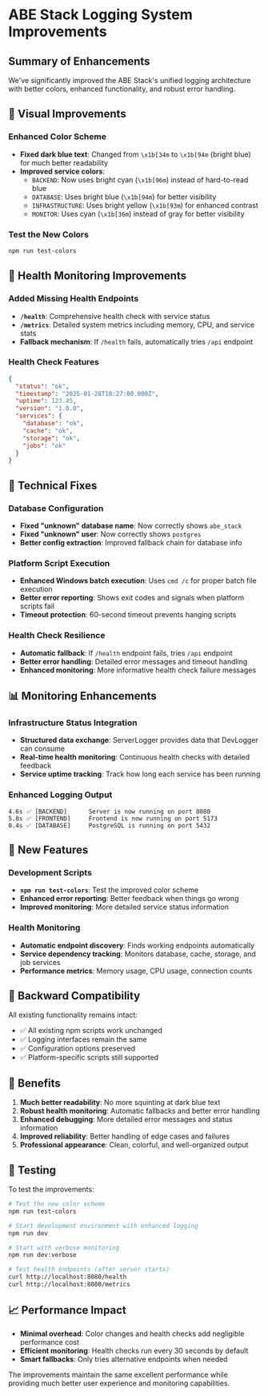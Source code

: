 # ABE Stack Logging System Improvements

## Summary of Enhancements

We've significantly improved the ABE Stack's unified logging architecture with better colors, enhanced functionality, and robust error handling.

## 🎨 Visual Improvements

### Enhanced Color Scheme

- **Fixed dark blue text**: Changed from `\x1b[34m` to `\x1b[94m` (bright blue) for much better readability
- **Improved service colors**:
  - `BACKEND`: Now uses bright cyan (`\x1b[96m`) instead of hard-to-read blue
  - `DATABASE`: Uses bright blue (`\x1b[94m`) for better visibility
  - `INFRASTRUCTURE`: Uses bright yellow (`\x1b[93m`) for enhanced contrast
  - `MONITOR`: Uses cyan (`\x1b[36m`) instead of gray for better visibility

### Test the New Colors

```bash
npm run test-colors
```

## 🏥 Health Monitoring Improvements

### Added Missing Health Endpoints

- **`/health`**: Comprehensive health check with service status
- **`/metrics`**: Detailed system metrics including memory, CPU, and service stats
- **Fallback mechanism**: If `/health` fails, automatically tries `/api` endpoint

### Health Check Features

```json
{
  "status": "ok",
  "timestamp": "2025-01-28T10:27:00.000Z",
  "uptime": 123.45,
  "version": "1.0.0",
  "services": {
    "database": "ok",
    "cache": "ok",
    "storage": "ok",
    "jobs": "ok"
  }
}
```

## 🔧 Technical Fixes

### Database Configuration

- **Fixed "unknown" database name**: Now correctly shows `abe_stack`
- **Fixed "unknown" user**: Now correctly shows `postgres`
- **Better config extraction**: Improved fallback chain for database info

### Platform Script Execution

- **Enhanced Windows batch execution**: Uses `cmd /c` for proper batch file execution
- **Better error reporting**: Shows exit codes and signals when platform scripts fail
- **Timeout protection**: 60-second timeout prevents hanging scripts

### Health Check Resilience

- **Automatic fallback**: If `/health` endpoint fails, tries `/api` endpoint
- **Better error handling**: Detailed error messages and timeout handling
- **Enhanced monitoring**: More informative health check failure messages

## 📊 Monitoring Enhancements

### Infrastructure Status Integration

- **Structured data exchange**: ServerLogger provides data that DevLogger can consume
- **Real-time health monitoring**: Continuous health checks with detailed feedback
- **Service uptime tracking**: Track how long each service has been running

### Enhanced Logging Output

```
4.6s ✅ [BACKEND]      Server is now running on port 8080
5.8s ✅ [FRONTEND]     Frontend is now running on port 5173
0.4s ✅ [DATABASE]     PostgreSQL is running on port 5432
```

## 🚀 New Features

### Development Scripts

- **`npm run test-colors`**: Test the improved color scheme
- **Enhanced error reporting**: Better feedback when things go wrong
- **Improved monitoring**: More detailed service status information

### Health Monitoring

- **Automatic endpoint discovery**: Finds working endpoints automatically
- **Service dependency tracking**: Monitors database, cache, storage, and job services
- **Performance metrics**: Memory usage, CPU usage, connection counts

## 🔄 Backward Compatibility

All existing functionality remains intact:

- ✅ All existing npm scripts work unchanged
- ✅ Logging interfaces remain the same
- ✅ Configuration options preserved
- ✅ Platform-specific scripts still supported

## 🎯 Benefits

1. **Much better readability**: No more squinting at dark blue text
2. **Robust health monitoring**: Automatic fallbacks and better error handling
3. **Enhanced debugging**: More detailed error messages and status information
4. **Improved reliability**: Better handling of edge cases and failures
5. **Professional appearance**: Clean, colorful, and well-organized output

## 🧪 Testing

To test the improvements:

```bash
# Test the new color scheme
npm run test-colors

# Start development environment with enhanced logging
npm run dev

# Start with verbose monitoring
npm run dev:verbose

# Test health endpoints (after server starts)
curl http://localhost:8080/health
curl http://localhost:8080/metrics
```

## 📈 Performance Impact

- **Minimal overhead**: Color changes and health checks add negligible performance cost
- **Efficient monitoring**: Health checks run every 30 seconds by default
- **Smart fallbacks**: Only tries alternative endpoints when needed

The improvements maintain the same excellent performance while providing much better user experience and monitoring capabilities.
